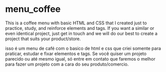 # menu_coffee

This is a coffee menu with basic HTML and CSS that I created just to practice, study, and reinforce elements and tags. If you want a similar or even identical project, just get in touch and we will do our best to create a project that suits your product/store.

isso é um menu de café com o basico de html e css que criei somente para praticar, estudar e fixar elementos e tags. Se você quiser um projeto parecido ou até mesmo igual, só entre em contato que faremos o melhor para fazer um projeto com a cara do seu produto/comercio.
